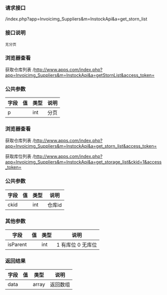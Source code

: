 ### **请求接口**
/index.php?app=Invoicimg_Suppliers&m=InstockApi&a=get_storn_list

### **接口说明**
`无分页`


### **浏览器查看**
获取仓库列表 /http://www.apps.com/index.php?app=Invoicimg_Suppliers&m=InstockApi&a=getStornList&access_token=
### **公共参数** 
|字段       |值             |类型    |说明           |
| --------- |--------      |--------|--------       |
|p|         | int| 分页 |



### **浏览器查看**
获取仓库列表 /http://www.apps.com/index.php?app=Invoicimg_Suppliers&m=InstockApi&a=get_storn_list&access_token=

获取库位列表 /http://www.apps.com/index.php?app=Invoicimg_Suppliers&m=InstockApi&a=get_storage_list&ckid=1&access_token=
### **公共参数** 
|字段       |值             |类型    |说明           |
| --------- |--------      |--------|--------       |
|ckid|         | int|仓库id |

### **其他参数**
|字段       |值             |类型    |说明           |
| --------- |--------      |--------|--------       |
|isParent      |         | int|1 有库位 0 无库位 |
### **返回结果**
|字段       |值             |类型    |说明           |
| --------- |--------      |--------|--------       |
|data      |         | array |返回数组 |
